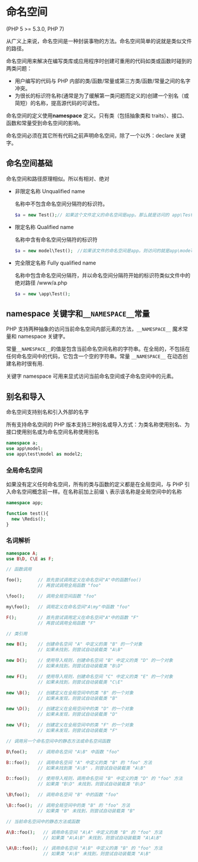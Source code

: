 # 命名空间

(PHP 5 >= 5.3.0, PHP 7)

从广义上来说，命名空间是一种封装事物的方法。命名空间简单的说就是类似文件的路径。

命名空间用来解决在编写类库或应用程序时创建可重用的代码如类或函数时碰到的两类问题：

- 用户编写的代码与 PHP 内部的类/函数/常量或第三方类/函数/常量之间的名字冲突。
- 为很长的标识符名称(通常是为了缓解第一类问题而定义的)创建一个别名（或简短）的名称，提高源代码的可读性。

命名空间的定义使用**namespace** 定义。只有类（包括抽象类和 traits）、接口、函数和常量受到命名空间的影响。

命名空间必须在其它所有代码之前声明命名空间，除了一个以外：declare 关键字。

## 命名空间基础

命名空间和路径原理相似。所以有相对、绝对

- 非限定名称 Unqualified name

  名称中不包含命名空间分隔符的标识符。

  ```php
  $a = new Test();// 如果这个文件定义的命名空间是app。那么就是访问的 app\Test类。
  ```

- 限定名称 Qualified name

  名称中含有命名空间分隔符的标识符

  ```php
  $a = new model\Test();　//如果该文件的命名空间是app。则访问的就是app\model\Test
  ```

- 完全限定名称 Fully qualified name

  名称中包含命名空间分隔符，并以命名空间分隔符开始的标识符类似文件中的绝对路径 /www/a.php

  ```php
  $a = new \app\Test();
  ```

## namespace 关键字和`__NAMESPACE__`常量

PHP 支持两种抽象的访问当前命名空间内部元素的方法，`__NAMESPACE__` 魔术常量和 namespace 关键字。

常量`__NAMESPACE__`的值是包含当前命名空间名称的字符串。在全局的，不包括在任何命名空间中的代码，它包含一个空的字符串。常量 `__NAMESPACE__` 在动态创建名称时很有用.

关键字 namespace 可用来显式访问当前命名空间或子命名空间中的元素。

## 别名和导入

命名空间支持别名和引入外部的名字

所有支持命名空间的 PHP 版本支持三种别名或导入方式：为类名称使用别名、为接口使用别名或为命名空间名称使用别名

```php
namespace a;
use app\model;
use app\test\model as model2;
```

### 全局命名空间

如果没有定义任何命名空间，所有的类与函数的定义都是在全局空间，与 PHP 引入命名空间概念前一样。在名称前加上前缀 `\` 表示该名称是全局空间中的名称

```php
namespace app;

function test(){
  new \Redis();
}
```

### 名词解析

```php
namespace A;
use B\D, C\E as F;

// 函数调用

foo();      // 首先尝试调用定义在命名空间"A"中的函数foo()
            // 再尝试调用全局函数 "foo"

\foo();     // 调用全局空间函数 "foo"

my\foo();   // 调用定义在命名空间"A\my"中函数 "foo"

F();        // 首先尝试调用定义在命名空间"A"中的函数 "F"
            // 再尝试调用全局函数 "F"

// 类引用

new B();    // 创建命名空间 "A" 中定义的类 "B" 的一个对象
            // 如果未找到，则尝试自动装载类 "A\B"

new D();    // 使用导入规则，创建命名空间 "B" 中定义的类 "D" 的一个对象
            // 如果未找到，则尝试自动装载类 "B\D"

new F();    // 使用导入规则，创建命名空间 "C" 中定义的类 "E" 的一个对象
            // 如果未找到，则尝试自动装载类 "C\E"

new \B();   // 创建定义在全局空间中的类 "B" 的一个对象
            // 如果未发现，则尝试自动装载类 "B"

new \D();   // 创建定义在全局空间中的类 "D" 的一个对象
            // 如果未发现，则尝试自动装载类 "D"

new \F();   // 创建定义在全局空间中的类 "F" 的一个对象
            // 如果未发现，则尝试自动装载类 "F"

// 调用另一个命名空间中的静态方法或命名空间函数

B\foo();    // 调用命名空间 "A\B" 中函数 "foo"

B::foo();   // 调用命名空间 "A" 中定义的类 "B" 的 "foo" 方法
            // 如果未找到类 "A\B" ，则尝试自动装载类 "A\B"

D::foo();   // 使用导入规则，调用命名空间 "B" 中定义的类 "D" 的 "foo" 方法
            // 如果类 "B\D" 未找到，则尝试自动装载类 "B\D"

\B\foo();   // 调用命名空间 "B" 中的函数 "foo"

\B::foo();  // 调用全局空间中的类 "B" 的 "foo" 方法
            // 如果类 "B" 未找到，则尝试自动装载类 "B"

// 当前命名空间中的静态方法或函数

A\B::foo();   // 调用命名空间 "A\A" 中定义的类 "B" 的 "foo" 方法
              // 如果类 "A\A\B" 未找到，则尝试自动装载类 "A\A\B"

\A\B::foo();  // 调用命名空间 "A\B" 中定义的类 "B" 的 "foo" 方法
              // 如果类 "A\B" 未找到，则尝试自动装载类 "A\B"
```
